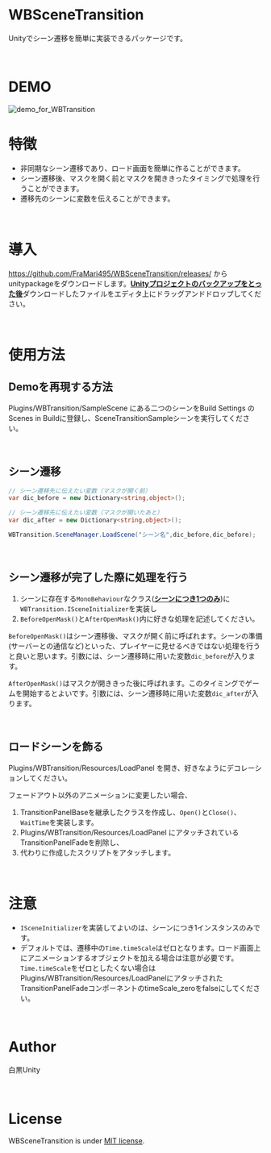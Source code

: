 # WBSceneTransition
Unityでシーン遷移を簡単に実装できるパッケージです。

<br>

# DEMO
![demo_for_WBTransition](https://user-images.githubusercontent.com/48946038/132081462-e3e92262-cf50-46ca-9aca-ae9df762c503.gif)


# 特徴

- 非同期なシーン遷移であり、ロード画面を簡単に作ることができます。
- シーン遷移後、マスクを開く前とマスクを開ききったタイミングで処理を行うことができます。
- 遷移先のシーンに変数を伝えることができます。

<br>


# 導入

https://github.com/FraMari495/WBSceneTransition/releases/
からunitypackageをダウンロードします。<u>**Unityプロジェクトのバックアップをとった後**</u>ダウンロードしたファイルをエディタ上にドラッグアンドドロップしてください。

<br>

# 使用方法

## <b>Demoを再現する方法</b>
Plugins/WBTransition/SampleScene にある二つのシーンをBuild Settings のScenes in Buildに登録し、SceneTransitionSampleシーンを実行してください。

<br>

## <b>シーン遷移</b>
```c#
// シーン遷移先に伝えたい変数（マスクが開く前）
var dic_before = new Dictionary<string,object>();

// シーン遷移先に伝えたい変数（マスクが開いたあと）
var dic_after = new Dictionary<string,object>();

WBTransition.SceneManager.LoadScene("シーン名",dic_before,dic_before);
```

<br>

## <b>シーン遷移が完了した際に処理を行う</b>

1. シーンに存在する`MonoBehaviour`なクラス(<u>**シーンにつき1つのみ**</u>)に `WBTransition.ISceneInitializer`を実装し
2. `BeforeOpenMask()`と`AfterOpenMask()`内に好きな処理を記述してください。

`BeforeOpenMask()`はシーン遷移後、マスクが開く前に呼ばれます。シーンの準備(サーバーとの通信など)といった、プレイヤーに見せるべきではない処理を行うと良いと思います。引数には、シーン遷移時に用いた変数`dic_before`が入ります。

`AfterOpenMask()`はマスクが開ききった後に呼ばれます。このタイミングでゲームを開始するとよいです。引数には、シーン遷移時に用いた変数`dic_after`が入ります。


<br>

## <b>ロードシーンを飾る</b>

Plugins/WBTransition/Resources/LoadPanel を開き、好きなようにデコレーションしてください。

フェードアウト以外のアニメーションに変更したい場合、
1. TransitionPanelBaseを継承したクラスを作成し、`Open()`と`Close()`、`WaitTime`を実装します。
2. Plugins/WBTransition/Resources/LoadPanel にアタッチされているTransitionPanelFadeを削除し、
3. 代わりに作成したスクリプトをアタッチします。

<br>

# 注意

- `ISceneInitializer`を実装してよいのは、シーンにつき1インスタンスのみです。
- デフォルトでは、遷移中の`Time.timeScale`はゼロとなります。ロード画面上にアニメーションするオブジェクトを加える場合は注意が必要です。\
`Time.timeScale`をゼロとしたくない場合はPlugins/WBTransition/Resources/LoadPanelにアタッチされたTransitionPanelFadeコンポーネントのtimeScale_zeroをfalseにしてください。

<br>

# Author

白黒Unity

<br>

# License

WBSceneTransition is under [MIT license](https://en.wikipedia.org/wiki/MIT_License).
